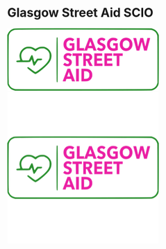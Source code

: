 # Glasgow Street Aid SCIO

![Glasgow Street Aid logo](https://raw.githubusercontent.com/Glasgow-Street-Aid-SCIO/.github/develop/assets/logo.webp)
![Glasgow Street Aid logo](https://raw.githubusercontent.com/Glasgow-Street-Aid-SCIO/.github/develop/assets/logo.png)